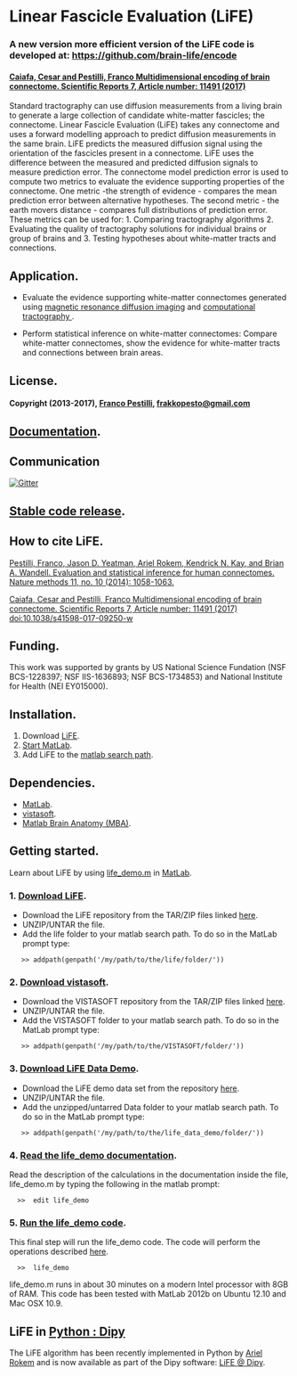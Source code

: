 # Linear Fascicle Evaluation (LiFE)

### A new version more efficient version of the LiFE code is developed at: https://github.com/brain-life/encode

#### [Caiafa, Cesar and Pestilli, Franco Multidimensional encoding of brain connectome. Scientific Reports 7, Article number: 11491 (2017)](https://www.nature.com/articles/s41598-017-09250-w)

Standard tractography can use diffusion measurements from a living brain to generate a large collection of candidate white-matter fascicles; the connectome. Linear Fascicle Evaluation (LiFE) takes any connectome and uses a forward modelling approach to predict diffusion measurements in the same brain. LiFE predicts the measured diffusion signal using the orientation of the fascicles present in a connectome. LiFE uses the difference between the measured and predicted diffusion signals to measure prediction error. The connectome model prediction error is used to compute two metrics to evaluate the evidence supporting properties of the connectome. One metric -the strength of evidence - compares the mean prediction error between alternative hypotheses. The second metric - the earth movers distance - compares full distributions of prediction error. These metrics can be used for: 1. Comparing tractography algorithms 2. Evaluating the quality of tractography solutions for individual brains or group of brains and 3. Testing hypotheses about white-matter tracts and connections.

## Application.
* Evaluate the evidence supporting white-matter connectomes generated using [magnetic resonance diffusion imaging](http://en.wikipedia.org/wiki/Diffusion_MRI) and [computational tractography ](http://en.wikipedia.org/wiki/Tractography).

* Perform statistical inference on white-matter connectomes: Compare white-matter connectomes, show the evidence for white-matter tracts and connections between brain areas.

## License.
#### Copyright (2013-2017), [Franco Pestilli](http://francopestilli.com/), frakkopesto@gmail.com
 
## [Documentation](http://francopestilli.github.io/life/doc/).

## Communication
[![Gitter](https://badges.gitter.im/Join%20Chat.svg)](https://gitter.im/francopestilli/life?utm_source=badge&utm_medium=badge&utm_campaign=pr-badge)

## [Stable code release](https://github.com/brain-life/encode/releases/tag/v0.45).

## How to cite LiFE.
[Pestilli, Franco, Jason D. Yeatman, Ariel Rokem, Kendrick N. Kay, and Brian A. Wandell. Evaluation and statistical inference for human connectomes. Nature methods 11, no. 10 (2014): 1058-1063.](http://www.nature.com/nmeth/journal/v11/n10/abs/nmeth.3098.html)

[Caiafa, Cesar and Pestilli, Franco Multidimensional encoding of brain connectome. Scientific Reports 7, Article number: 11491 (2017) doi:10.1038/s41598-017-09250-w](https://www.nature.com/articles/s41598-017-09250-w)

## Funding.
This work was supported by grants by US National Science Fundation (NSF BCS-1228397; NSF IIS-1636893; NSF BCS-1734853) and National Institute for Health (NEI EY015000).

## Installation.
1. Download [LiFE](https://github.com/brain-life/encode).
2. [Start MatLab](http://www.mathworks.com/help/matlab/startup-and-shutdown.html).
3. Add LiFE to the [matlab search path](http://www.mathworks.com/help/matlab/ref/addpath.html).

## Dependencies.
* [MatLab](http://www.mathworks.com/products/matlab/).
* [vistasoft](https://github.com/vistalab/vistasoft).
* [Matlab Brain Anatomy (MBA)](https://github.com/francopestilli/mba).

## Getting started.
Learn about LiFE by using [life_demo.m](http://francopestilli.github.io/life/doc/scripts/life_demo.html) in [MatLab](http://www.mathworks.com/help/matlab/startup-and-shutdown.html).

### 1. [Download LiFE](https://github.com/brain-life/encode).
* Download the LiFE repository from the TAR/ZIP files linked [here](https://github.com/francopestilli/life/archive/v0.2.zip).
* UNZIP/UNTAR the file.
* Add the life folder to your matlab search path. To do so in the MatLab prompt type: 
```
   >> addpath(genpath('/my/path/to/the/life/folder/'))
```

### 2. [Download vistasoft](https://github.com/vistalab/vistasoft).
* Download the VISTASOFT repository from the TAR/ZIP files linked [here](https://github.com/vistalab/vistasoft/archive/master.zip).
* UNZIP/UNTAR the file.
* Add the VISTASOFT folder to your matlab search path. To do so in the MatLab prompt type: 
```
   >> addpath(genpath('/my/path/to/the/VISTASOFT/folder/'))
```

### 3. [Download LiFE Data Demo](http://purl.stanford.edu/cs392kv3054).
* Download the LiFE demo data set from the repository [here](https://stacks.stanford.edu/file/druid:cs392kv3054/life_demo_data.tar.gz).
* UNZIP/UNTAR the file.
* Add the unzipped/untarred Data folder to your matlab search path. To do so in the MatLab prompt type:
```
   >> addpath(genpath('/my/path/to/the/life_data_demo/folder/'))
```

### 4. [Read the life_demo documentation](http://vistalab.github.io/life/doc/scripts/life_demo.html).
Read the description of the calculations in the documentation inside the file, life_demo.m by typing the following in the matlab prompt: 
```
  >>  edit life_demo
```

### 5. [Run the life_demo code](https://github.com/francopestilli/life/blob/master/scripts/life_demo.m).
This final step will run the life_demo code. The code will perform the operations described [here](http://vistalab.github.io/life/html/life_demo.html). 
```
  >>  life_demo
```
life_demo.m runs in about 30 minutes on a modern Intel processor with 8GB of RAM. This code has been tested with MatLab 2012b on Ubuntu 12.10 and Mac OSX 10.9.

## LiFE in [Python](https://www.python.org/)[ : Dipy](http://nipy.org/dipy/)
The LiFE algorithm has been recently implemented in Python by [Ariel Rokem](http://arokem.org/) and is now available as part of the Dipy software: [LiFE @ Dipy](http://nipy.org/dipy/examples_built/linear_fascicle_evaluation.html#example-linear-fascicle-evaluation).


